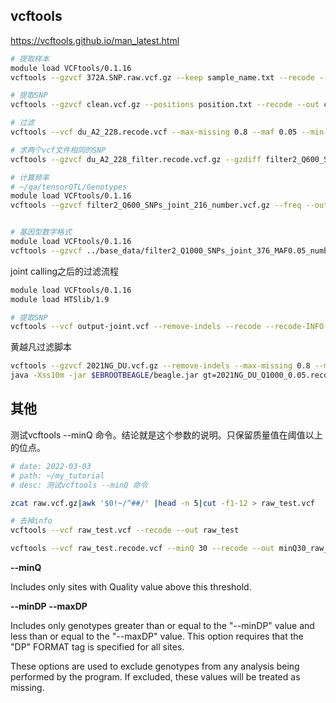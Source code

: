 ## vcftools

https://vcftools.github.io/man_latest.html

```sh
# 提取样本
module load VCFtools/0.1.16
vcftools --gzvcf 372A.SNP.raw.vcf.gz --keep sample_name.txt --recode --recode-INFO-all --out du_A2

# 提取SNP
vcftools --gzvcf clean.vcf.gz --positions position.txt --recode --out clean_ld

# 过滤
vcftools --vcf du_A2_228.recode.vcf --max-missing 0.8 --maf 0.05 --min-alleles 2 --max-alleles 2 --recode --out du_A2_228_filter

# 求两个vcf文件相同的SNP
vcftools --gzvcf du_A2_228_filter.recode.vcf.gz --gzdiff filter2_Q600_SNPs_joint_216_MAF0.05.vcf.gz --diff-site --out du_v_my

# 计算频率
# ~/ga/tensorQTL/Genotypes
module load VCFtools/0.1.16
vcftools --gzvcf filter2_Q600_SNPs_joint_216_number.vcf.gz --freq --out freq_analysis


# 基因型数字格式
module load VCFtools/0.1.16
vcftools --gzvcf ../base_data/filter2_Q1000_SNPs_joint_376_MAF0.05_number_id.vcf.gz --positions clump_snp_positions.txt --012 --out base_clump_snp
```



joint calling之后的过滤流程

```bash
module load VCFtools/0.1.16
module load HTSlib/1.9

# 提取SNP
vcftools --vcf output-joint.vcf --remove-indels --recode --recode-INFO-all --out du_A2_228
```



黄越凡过滤脚本

```bash
vcftools --gzvcf 2021NG_DU.vcf.gz --remove-indels --max-missing 0.8 --maf 0.05 --minQ 1000 --recode --recode-INFO-all --out 2021NG_DU_Q1000_0.05
java -Xss10m -jar $EBROOTBEAGLE/beagle.jar gt=2021NG_DU_Q1000_0.05.recode.vcf  out=2021NG_DU_Q1000_0.05.beagle.vcf
```



## 其他



测试vcftools --minQ 命令。结论就是这个参数的说明。只保留质量值在阈值以上的位点。

```bash
# date: 2022-03-03
# path: ~/my_tutorial
# desc: 测试vcftools --minQ 命令

zcat raw.vcf.gz|awk '$0!~/^##/' |head -n 5|cut -f1-12 > raw_test.vcf

# 去掉info
vcftools --vcf raw_test.vcf --recode --out raw_test

vcftools --vcf raw_test.recode.vcf --minQ 30 --recode --out minQ30_raw_test
```



**--minQ** *<float>*

Includes only sites with Quality value above this threshold.



**--minDP** *<float>*
**--maxDP** *<float>*

Includes only genotypes greater than or equal to the "--minDP" value and less than or equal to the "--maxDP" value. This option requires that the "DP" FORMAT tag is specified for all sites.

These options are used to exclude genotypes from any analysis being performed by the program. If excluded, these values will be treated as missing.
